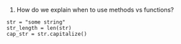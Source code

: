 1. How do we explain when to use methods vs functions?

```
str = "some string"
str_length = len(str)
cap_str = str.capitalize()
```
